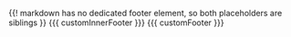{{! markdown has no dedicated footer element, so both placeholders are siblings }}
{{{ customInnerFooter }}}
{{{ customFooter }}}
